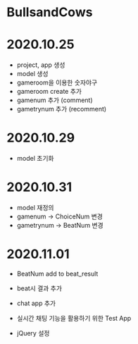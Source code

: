 # BullsandCows

# 2020.10.25
 - project, app 생성
 - model 생성
 - gameroom을 이용한 숫자야구
 - gameroom create 추가
 - gamenum 추가 (comment)
 - gametrynum 추가 (recomment)

 # 2020.10.29
 - model 초기화

# 2020.10.31
 - model 재정의
 - gamenum -> ChoiceNum 변경
 - gametrynum -> BeatNum 변경

# 2020.11.01
 - BeatNum add to beat_result
 - beat시 결과 추가
 
 - chat app 추가
 - 실시간 채팅 기능을 활용하기 위한 Test App

 - jQuery 설정